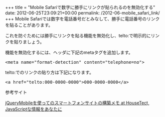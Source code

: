 +++
title = "Mobile Safariで数字に勝手にリンクが貼られるのを無効化する"
date: 2012-06-25T23:09:21+00:00
permalink: /2012-06-mobile_safari_link/
+++
Mobile Safariでは数字を電話番号だとみなして、勝手に電話番号のリンクを貼ることがあります。
  
これを防ぐためには勝手にリンクを貼る機能を無効化し、telto:で明示的にリンクを貼りましょう。

機能を無効化するには、ヘッダに下記のmetaタグを追加します。

<pre class="brush: xml; title: ; notranslate" title="">&lt;meta name="format-detection" content="telephone=no"&gt;
</pre>

telto:でのリンクの貼り方は下記になります。

<pre class="brush: xml; title: ; notranslate" title="">&lt;a href="telto:000-0000-0000"&gt;000-0000-0000&lt;/a&gt;
</pre>

参考サイト
  
<a title="jQueryMobileを使ってのスマートフォンサイトの構築メモ at HouseTect, JavaScriptな情報をあなたに" href="http://hisasann.com/housetect/2011/02/jquerymobile.html" target="_blank">jQueryMobileを使ってのスマートフォンサイトの構築メモ at HouseTect, JavaScriptな情報をあなたに</a>